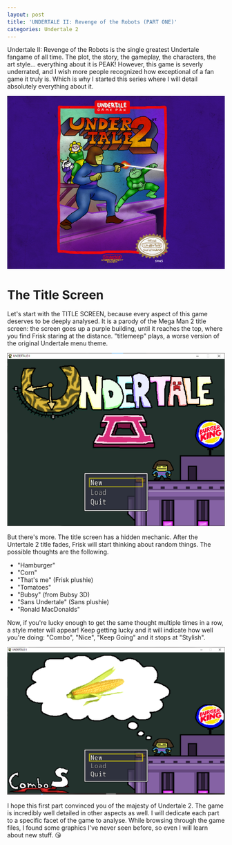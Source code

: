 ```yaml
---
layout: post
title: 'UNDERTALE II: Revenge of the Robots (PART ONE)'
categories: Undertale 2
---
```


Undertale II: Revenge of the Robots is the single greatest Undertale fangame of all time. The plot, the story, the gameplay, the characters, the art style... everything about it is PEAK! However, this game is severly underrated, and I wish more people recognized how exceptional of a fan game it truly is. Which is why I started this series where I will detail absolutely everything about it.

![](../images/Undertale2_cover.png)

# The Title Screen
Let's start with the TITLE SCREEN, because every aspect of this game deserves to be deeply analysed. It is a parody of the Mega Man 2 title screen: the screen goes up a purple building, until it reaches the top, where you find Frisk staring at the distance. "titlemeep" plays, a worse version of the original Undertale menu theme.

![](../images/Undertale2_title.png)

But there's more. The title screen has a hidden mechanic. After the Untertale 2 title fades, Frisk will start thinking about random things. The possible thoughts are the following.

 - "Hamburger"
 - "Corn"
 - "That's me" (Frisk plushie)
 - "Tomatoes"
 - "Bubsy" (from Bubsy 3D)
 - "Sans Undertale" (Sans plushie)
 - "Ronald MacDonalds"

Now, if you're lucky enough to get the same thought multiple times in a row, a style meter will appear! Keep getting lucky and it will indicate how well you're doing: "Combo", "Nice", "Keep Going" and it stops at "Stylish".

![](../images/corn_style.png)

I hope this first part convinced you of the majesty of Undertale 2. The game is incredibly well detailed in other aspects as well. I will dedicate each part to a specific facet of the game to analyse. While browsing through the game files, I found some graphics I've never seen before, so even I will learn about new stuff. 😘
<!--stackedit_data:
eyJoaXN0b3J5IjpbLTUwNjQ1MjEyMywxNDA2ODg5MTcxLDE3MD
M4MDI2MzIsMTkzMDQ3NDc0MSwtNTc1NzI3NjQyXX0=
-->